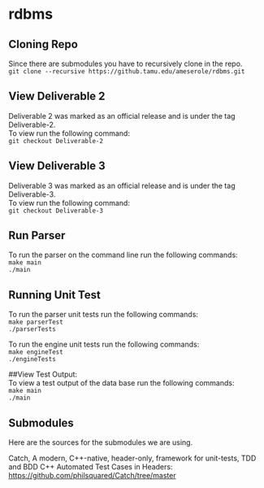 # rdbms

## Cloning Repo
Since there are submodules you have to recursively clone in the repo.  
`git clone --recursive https://github.tamu.edu/ameserole/rdbms.git`  

## View Deliverable 2  
Deliverable 2 was marked as an official release and is under the tag Deliverable-2.  
To view run the following command:  
`git checkout Deliverable-2`  

## View Deliverable 3  
Deliverable 3 was marked as an official release and is under the tag Deliverable-3.  
To view run the following command:  
`git checkout Deliverable-3`

## Run Parser  
To run the parser on the command line run the following commands:  
`make main`  
`./main`

## Running Unit Test
To run the parser unit tests run the following commands:  
`make parserTest`  
`./parserTests`  
  
To run the engine unit tests run the following commands:  
`make engineTest`  
`./engineTests`  

##View Test Output:  
To view a test output of the data base run the following commands:  
`make main`  
`./main`  

## Submodules
Here are the sources for the submodules we are using.

Catch, A modern, C++-native, header-only, framework for unit-tests, TDD and BDD C++ Automated Test Cases in Headers:   https://github.com/philsquared/Catch/tree/master
